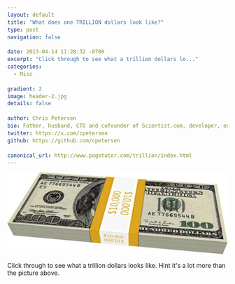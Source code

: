 ```yaml
---
layout: default
title: "What does one TRILLION dollars look like?"
type: post
navigation: false

date: 2013-04-14 11:28:32 -0700
excerpt: "Click through to see what a trillion dollars lo..."
categories:
  - Misc

gradient: 2
image: header-2.jpg
details: false

author: Chris Petersen
bio: Father, husband, CTO and cofounder of Scientist.com, developer, entrepreneur and technologist.
twitter: https://x.com/cpetersen
github: https://github.com/cpetersen

canonical_url: http://www.pagetutor.com/trillion/index.html
---
```



  ![$10,000](/assets/import/638482a95e885b41eb09f16481802b17.jpg)

 Click through to see what a trillion dollars looks like. Hint it's a lot more than the picture above.
